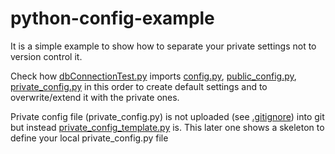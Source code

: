 # python-config-example
It is a simple example to show how to separate your private settings not to version control it.

Check how [dbConnectionTest.py](dbConnectionTest.py) imports [config.py](config.py), [public_config.py](public_config.py), [private_config.py](private_config.py) in this order to create default settings and to overwrite/extend it with the private ones.

Private config file (private_config.py) is not uploaded (see [.gitignore](.gitignore)) into git but instead [private_config_template.py](private_config_template.py) is. This later one shows a skeleton to define your local private_config.py file
